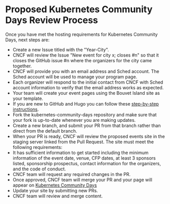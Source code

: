 # Proposed Kubernetes Community Days Review Process

Once you have met the hosting requirements for Kubernetes Community Days, next steps are:

* Create a new Issue titled with the "Year-City".
* CNCF will review the Issue "New event for city x; closes #n" so that it closes the GitHub issue #n where the organizers for the city came together.
* CNCF will provide you with an email address and Sched account. The Sched account will be used to manage your program page.
* Each organizer will respond to the initial contact from CNCF with Sched account information to verify that the email address works as expected. 
* Your team will create your event pages using the Bouvet Island site as your template. 
 * If you are new to GitHub and Hugo you can follow these [step-by-step instructions](https://docs.google.com/document/d/114lN9Mi1_jbhudMk25NE7J_0wONRCx9jbJH9A-Af35s/edit?usp=sharing).
 * Fork the kubernetes-community-days repository and make sure that your fork is up-to-date whenever you are making updates.
 * Create a new branch, and submit your PR from that branch rather than direct from the default branch.
* When your PR is ready, CNCF will review the proposed events site in the staging server linked from the Pull Request. The site must meet the following requirements: 
 * It has sufficient information to get started including the minimum information of the event date, venue, CFP dates, at least 3 sponsors listed, sponsorship prospectus, contact information for the organizers, and the code of conduct. 
 * CNCF team will request any required changes in the PR.
* Once approved, CNCF team will merge your PR and your page will appear on [Kubernetes Community Days](https://kubernetescommunitydays.org/)
* Update your site by submitting new PRs. 
* CNCF team will review and merge content. 
